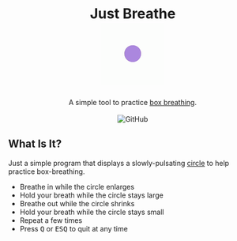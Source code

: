 <h1 align="center">
  Just Breathe
  <br>
  <a href="https://github.com/hamaluik/just-breathe"><img alt="icon" width="128" height="128" src="breathe.gif"></a>
</h1>
<div align="center">
  A simple tool to practice <a href="https://www.healthline.com/health/box-breathing">box breathing</a>.
</div>
<br />
<div align="center">
  <img alt="GitHub" src="https://img.shields.io/github/license/hamaluik/just-breathe?style=flat-square">
</div>

## What Is It?

Just a simple program that displays a slowly-pulsating [circle](breathe.webm) to help practice box-breathing.

* Breathe in while the circle enlarges
* Hold your breath while the circle stays large
* Breathe out while the circle shrinks
* Hold your breath while the circle stays small
* Repeat a few times
* Press <kbd>Q</kbd> or <kbd>ESQ</kbd> to quit at any time

